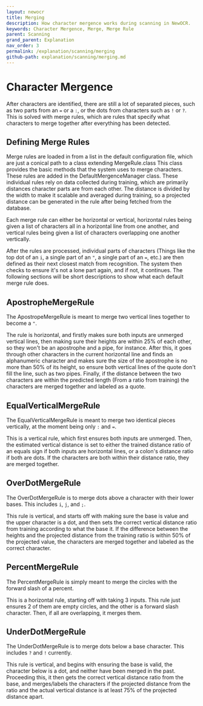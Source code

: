 ```yaml
---
layout: newocr
title: Merging
description: How character mergence works during scanning in NewOCR.
keywords: Character Mergence, Merge, Merge Rule
parent: Scanning
grand_parent: Explanation
nav_order: 3
permalink: /explanation/scanning/merging
github-path: explanation/scanning/merging.md
---
```


# Character Mergence

After characters are identified, there are still a lot of separated pieces, such as two parts from an `=` or a `:`, or the dots from characters such as `!` or `?`. This is solved with merge rules, which are rules that specify what characters to merge together after everything has been detected.

## Defining Merge Rules

Merge rules are loaded in from <src data-gh="https://github.com/MSPaintIDE/NewOCR/blob/7de96263853df8f63d340ecaf26284cb0d4dbb34/src/main/resources/fonts/Default.conf#L35-L39">a list in the default configuration file,</src> which are just a conical path to a class extending <src data-gh="https://github.com/MSPaintIDE/NewOCR/blob/7de96263853df8f63d340ecaf26284cb0d4dbb34/src/main/java/com/uddernetworks/newocr/recognition/mergence/MergeRule.java">MergeRule.class</src> This class provides the basic methods that the system uses to merge characters. These rules are added in the <src data-gh="https://github.com/MSPaintIDE/NewOCR/blob/7de96263853df8f63d340ecaf26284cb0d4dbb34/src/main/java/com/uddernetworks/newocr/recognition/mergence/DefaultMergenceManager.java">DefaultMergenceManager</src> class. These individual rules rely on data collected during training, which are primarily distances character parts are from each other. The distance is divided by the width to make it scalable and averaged during training, so a projected distance can be generated in the rule after being fetched from the database.

Each merge rule can either be horizontal or vertical, <src data-gh="https://github.com/MSPaintIDE/NewOCR/blob/7de96263853df8f63d340ecaf26284cb0d4dbb34/src/main/java/com/uddernetworks/newocr/recognition/mergence/DefaultMergenceManager.java#L67-L69">horizontal rules being given a list of characters all in a horizontal line from one another, and vertical rules being given a list of characters overlapping one another vertically.</src>

<src data-gh="https://github.com/MSPaintIDE/NewOCR/blob/7de96263853df8f63d340ecaf26284cb0d4dbb34/src/main/java/com/uddernetworks/newocr/recognition/mergence/DefaultMergenceManager.java#L81-L101">After the rules are processed, individual parts of characters (Things like the top dot of an `i`, a single part of an `"`, a single part of an `=`, etc.) are then defined as their next closest match from recognition. The system then checks to ensure it's not a lone part again, and if not, it continues.</src> The following sections will be short descriptions to show what each default merge rule does.

## ApostropheMergeRule

The <src data-gh="https://github.com/MSPaintIDE/NewOCR/blob/7de96263853df8f63d340ecaf26284cb0d4dbb34/src/main/java/com/uddernetworks/newocr/recognition/mergence/rules/ApostropheMergeRule.java">ApostropeMergeRule</src> is meant to merge two vertical lines together to become a `"`.

The rule is horizontal, and firstly <src data-gh="https://github.com/MSPaintIDE/NewOCR/blob/7de96263853df8f63d340ecaf26284cb0d4dbb34/src/main/java/com/uddernetworks/newocr/recognition/mergence/rules/ApostropheMergeRule.java#L49-L66">makes sure both inputs are unmerged vertical lines, then making sure their heights are within 25% of each other, so they won't be an apostrophe and a pipe, for instance.</src> <src data-gh="https://github.com/MSPaintIDE/NewOCR/blob/7de96263853df8f63d340ecaf26284cb0d4dbb34/src/main/java/com/uddernetworks/newocr/recognition/mergence/rules/ApostropheMergeRule.java#L70-L82">After this, it goes through other characters in the current horizontal line and finds an alphanumeric character and makes sure the size of the apostrophe is no more than 50% of its height, so ensure both vertical lines of the quote don't fill the line, such as two pipes.</src> <src data-gh="https://github.com/MSPaintIDE/NewOCR/blob/7de96263853df8f63d340ecaf26284cb0d4dbb34/src/main/java/com/uddernetworks/newocr/recognition/mergence/rules/ApostropheMergeRule.java#L84-L92">Finally, if the distance between the two characters are within the predicted length (From a ratio from training) the characters are merged together and labeled as a quote.</src>

## EqualVerticalMergeRule

The <src data-gh="<https://github.com/MSPaintIDE/NewOCR/blob/7de96263853df8f63d340ecaf26284cb0d4dbb34/src/main/java/com/uddernetworks/newocr/recognition/mergence/rules/EqualVerticalMergeRule.java>">EqualVerticalMergeRule</src> is meant to merge two identical pieces vertically, at the moment being only `:` and `=`.

This is a vertical rule, which first <src data-gh="https://github.com/MSPaintIDE/NewOCR/blob/7de96263853df8f63d340ecaf26284cb0d4dbb34/src/main/java/com/uddernetworks/newocr/recognition/mergence/rules/EqualVerticalMergeRule.java#L52-L61">ensures both inputs are unmerged.</src> <src data-gh="https://github.com/MSPaintIDE/NewOCR/blob/7de96263853df8f63d340ecaf26284cb0d4dbb34/src/main/java/com/uddernetworks/newocr/recognition/mergence/rules/EqualVerticalMergeRule.java#L68-L87">Then, the estimated vertical distance is set to either the trained distance ratio of an equals sign if both inputs are horizontal lines, or a colon's distance ratio if both are dots. If the characters are both within their distance ratio, they are merged together.</src>

## OverDotMergeRule

The <src data-gh="https://github.com/MSPaintIDE/NewOCR/blob/7de96263853df8f63d340ecaf26284cb0d4dbb34/src/main/java/com/uddernetworks/newocr/recognition/mergence/rules/OverDotMergeRule.java">OverDotMergeRule</src> is to merge dots above a character with their lower bases. This includes `i`, `j`, and `;`.

This rule is vertical, and starts off with <src data-gh="https://github.com/MSPaintIDE/NewOCR/blob/7de96263853df8f63d340ecaf26284cb0d4dbb34/src/main/java/com/uddernetworks/newocr/recognition/mergence/rules/OverDotMergeRule.java#L54-L86">making sure the base is value and the upper character is a dot, and then sets the correct vertical distance ratio from training according to what the base it.</src> <src data-gh="https://github.com/MSPaintIDE/NewOCR/blob/7de96263853df8f63d340ecaf26284cb0d4dbb34/src/main/java/com/uddernetworks/newocr/recognition/mergence/rules/OverDotMergeRule.java#L88-L109">If the difference between the heights and the projected distance from the training ratio is within 50% of the projected value, the characters are merged together and labeled as the correct character.</src>

## PercentMergeRule

The <src data-gh="https://github.com/MSPaintIDE/NewOCR/blob/7de96263853df8f63d340ecaf26284cb0d4dbb34/src/main/java/com/uddernetworks/newocr/recognition/mergence/rules/PercentMergeRule.java">PercentMergeRule</src> is simply meant to merge the circles with the forward slash of a percent.

This is a horizontal rule, <src data-gh="https://github.com/MSPaintIDE/NewOCR/blob/7de96263853df8f63d340ecaf26284cb0d4dbb34/src/main/java/com/uddernetworks/newocr/recognition/mergence/rules/PercentMergeRule.java#L40-L66">starting off with taking 3 inputs. This rule just ensures 2 of them are empty circles, and the other is a forward slash character. Then, if all are overlapping, it merges them.</src>

## UnderDotMergeRule

The <src data-gh="https://github.com/MSPaintIDE/NewOCR/blob/7de96263853df8f63d340ecaf26284cb0d4dbb34/src/main/java/com/uddernetworks/newocr/recognition/mergence/rules/UnderDotMergeRule.java">UnderDotMergeRule</src> is to merge dots below a base character. This includes `?` and `!` currently.

This rule is vertical, and begins with <src data-gh="https://github.com/MSPaintIDE/NewOCR/blob/7de96263853df8f63d340ecaf26284cb0d4dbb34/src/main/java/com/uddernetworks/newocr/recognition/mergence/rules/UnderDotMergeRule.java#L54-L68">ensuring the base is valid, the character below is a dot, and neither have been merged in the past.</src> Proceeding this, <src data-gh="https://github.com/MSPaintIDE/NewOCR/blob/7de96263853df8f63d340ecaf26284cb0d4dbb34/src/main/java/com/uddernetworks/newocr/recognition/mergence/rules/UnderDotMergeRule.java#L70-L88">it then gets the correct vertical distance ratio from the base, and merges/labels the characters if the projected distance from the ratio and the actual vertical distance is at least 75% of the projected distance apart.</src>